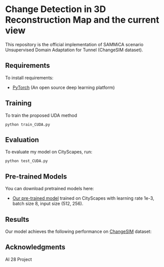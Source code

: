 # Change Detection in 3D Reconstruction Map and the current view
This repository is the official implementation of SAMMiCA scenario Unsupervised Domain Adaptation for Tunnel (ChangeSIM dataset).


## Requirements

To install requirements:

- [PyTorch](https://pytorch.org/) (An open source deep learning platform)


## Training

To train the proposed UDA method

```train
python train_CUDA.py
```

## Evaluation

To evaluate my model on CityScapes, run:

```eval
python test_CUDA.py
```


## Pre-trained Models

You can download pretrained models here:

- [Our pre-trained model](https://drive.google.com/drive/u/0/folders/1Sd2h2xbpVUH_70EGil2-Y2VYDp7HB1Es) trained on CityScapes with learning rate 1e-3, batch size 8, input size (512, 256). 


## Results

Our model achieves the following performance on [ChangeSIM](https://www.cityscapes-dataset.com/) dataset:

## Acknowledgments
AI 28 Project
